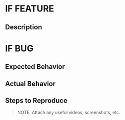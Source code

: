 # IF FEATURE
## Description

# IF BUG
## Expected Behavior

## Actual Behavior

## Steps to Reproduce

> NOTE: Attach any useful videos, screenshots, etc.
